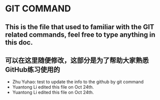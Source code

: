 # GIT COMMAND
## This is the file that used to familiar with the GIT related commands, feel free to type anything in this doc.
## 可以在这里随便修改，这部分是为了帮助大家熟悉GitHub练习使用的
+ Zhu Yuhao: test to update the info to the github by git command
+ Yuantong Li edited this file on Oct 24th.
+ Yuantong Li edited this file on Oct 24th.
